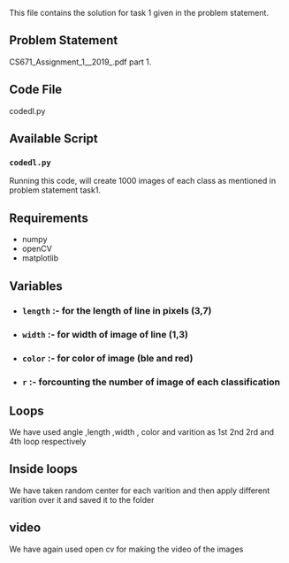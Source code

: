 This file contains the solution for task 1 given in the problem statement.

## Problem Statement
CS671_Assignment_1__2019_.pdf part 1.

## Code File
codedl.py

## Available Script
### `codedl.py`
Running this code, will create 1000 images of each class as mentioned in problem statement task1.

## Requirements
* numpy
* openCV
* matplotlib

## Variables
* ### `length` :- for the length of line in pixels (3,7)
* ### `width` :- for width of image of line (1,3)
* ### `color` :- for color of image (ble and red)
* ### `r` :- forcounting the number of image of each classification

## Loops
We have used angle ,length ,width , color and varition as 1st 2nd 2rd and 4th loop respectively
## Inside loops
We have taken random center for each varition and then apply different varition over it and saved
it to the folder
## video
We have again used open cv for making the video of the images